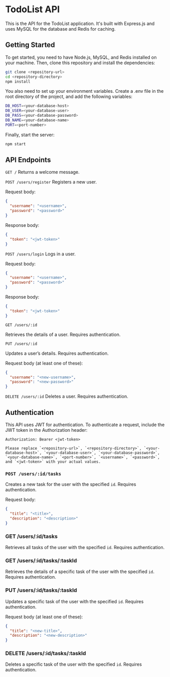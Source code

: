 # TodoList API

This is the API for the TodoList application. It's built with Express.js and uses MySQL for the database and Redis for caching.

## Getting Started

To get started, you need to have Node.js, MySQL, and Redis installed on your machine. Then, clone this repository and install the dependencies:

```bash
git clone <repository-url>
cd <repository-directory>
npm install
```

You also need to set up your environment variables. Create a .env file in the root directory of the project, and add the following variables:

```bash
DB_HOST=<your-database-host>
DB_USER=<your-database-user>
DB_PASS=<your-database-password>
DB_NAME=<your-database-name>
PORT=<port-number>
```

Finally, start the server:

```bash
npm start
```

## API Endpoints
`GET /`
Returns a welcome message.

`POST /users/register`
Registers a new user.

Request body:

```json
{
  "username": "<username>",
  "password": "<password>"
}
```

Response body:

```json
{
  "token": "<jwt-token>"
}
```
`POST /users/login`
Logs in a user.

Request body:

```json
{
  "username": "<username>",
  "password": "<password>"
}
```
Response body:

```json
{
  "token": "<jwt-token>"
}
```

`GET /users/:id`

Retrieves the details of a user. Requires authentication.

`PUT /users/:id`

Updates a user’s details. Requires authentication.

Request body (at least one of these):

```json
{
  "username": "<new-username>",
  "password": "<new-password>"
}
```

`DELETE /users/:id`
Deletes a user. Requires authentication.

## Authentication

This API uses JWT for authentication. To authenticate a request, include the JWT token in the Authorization header:

```
Authorization: Bearer <jwt-token>
```

```
Please replace `<repository-url>`, `<repository-directory>`, `<your-database-host>`, `<your-database-user>`, `<your-database-password>`, `<your-database-name>`, `<port-number>`, `<username>`, `<password>`, and `<jwt-token>` with your actual values.
```

### `POST /users/:id/tasks`

Creates a new task for the user with the specified `id`. Requires authentication.

Request body:

```json
{
  "title": "<title>",
  "description": "<description>"
}
```

### GET /users/:id/tasks
Retrieves all tasks of the user with the specified `id`. Requires authentication.

### GET /users/:id/tasks/:taskId
Retrieves the details of a specific task of the user with the specified `id`. Requires authentication.

### PUT /users/:id/tasks/:taskId
Updates a specific task of the user with the specified `id`. Requires authentication. 

Request body (at least one of these):
```json
{
  "title": "<new-title>",
  "description": "<new-description>"
}
```

### DELETE /users/:id/tasks/:taskId
Deletes a specific task of the user with the specified `id`. Requires authentication.


